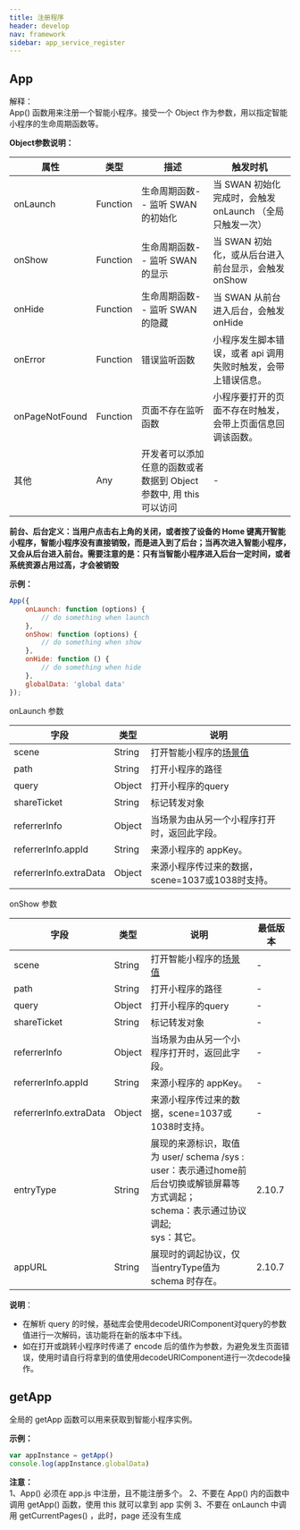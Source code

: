 ```yaml
---
title: 注册程序
header: develop
nav: framework
sidebar: app_service_register
---
```


## App


<div class="notice">解释： </div>App() 函数用来注册一个智能小程序。接受一个 Object 作为参数，用以指定智能小程序的生命周期函数等。

**Object参数说明：**

|属性  |类型  |描述  |触发时机|
|---- | ---- | ---- |---- |
|onLaunch | Function | 生命周期函数-- 监听 SWAN 的初始化  | 当 SWAN 初始化完成时，会触发 onLaunch （全局只触发一次） |
|onShow | Function | 生命周期函数-- 监听 SWAN 的显示  | 当 SWAN 初始化，或从后台进入前台显示，会触发 onShow |
|onHide | Function | 生命周期函数-- 监听 SWAN 的隐藏  | 当 SWAN 从前台进入后台，会触发 onHide |
|onError|	Function|	错误监听函数|	小程序发生脚本错误，或者 api 调用失败时触发，会带上错误信息。|
|onPageNotFound|	Function|	页面不存在监听函数|	小程序要打开的页面不存在时触发，会带上页面信息回调该函数。|
|其他 | Any |   开发者可以添加任意的函数或者数据到 Object 参数中, 用 this 可以访问 |-|


**<div class="notice">前台、后台定义：当用户点击右上角的关闭，或者按了设备的 Home 键离开智能小程序，智能小程序没有直接销毁，而是进入到了后台；当再次进入智能小程序，又会从后台进入前台。需要注意的是：只有当智能小程序进入后台一定时间，或者系统资源占用过高，才会被销毁 </div>**

**<div class="notice">示例： </div>**

```js
App({
    onLaunch: function (options) {
        // do something when launch
    },
    onShow: function (options) {
        // do something when show
    },
    onHide: function () {
        // do something when hide
    },
    globalData: 'global data'
});
```

onLaunch 参数

|字段  |类型  |说明  |
|---- | ---- | ---- |
|scene | String | 打开智能小程序的<a href="http://smartprogram.baidu.com/docs/data/scene/">场景值 |
|path|String|打开小程序的路径|
|query|Object|打开小程序的query|
|shareTicket|String|标记转发对象|
|referrerInfo|Object|当场景为由从另一个小程序打开时，返回此字段。|
|referrerInfo.appId|String|来源小程序的 appKey。|
|referrerInfo.extraData|Object|	来源小程序传过来的数据，scene=1037或1038时支持。|

onShow 参数

|字段  |类型  |说明  |最低版本|
|---- | ---- | ---- |---|
|scene | String | 打开智能小程序的<a href="http://smartprogram.baidu.com/docs/data/scene/">场景值 |-|
|path|String|打开小程序的路径|-|
|query|Object|打开小程序的query|-|
|shareTicket|String|标记转发对象|-|
|referrerInfo|Object|当场景为由从另一个小程序打开时，返回此字段。|-|
|referrerInfo.appId|String|来源小程序的 appKey。|-|
|referrerInfo.extraData|Object|	来源小程序传过来的数据，scene=1037或1038时支持。|-|
|entryType|String|展现的来源标识，取值为 user/ schema /sys :<br>user：表示通过home前后台切换或解锁屏幕等方式调起；<br>schema：表示通过协议调起;<br>sys：其它。|2.10.7|
|appURL| String|展现时的调起协议，仅当entryType值为 schema 时存在。|2.10.7|


**说明**：
* 在解析 query 的时候，基础库会使用decodeURIComponent对query的参数值进行一次解码，该功能将在新的版本中下线。
* 如在打开或跳转小程序时传递了 encode 后的值作为参数，为避免发生页面错误，使用时请自行将拿到的值使用decodeURIComponent进行一次decode操作。

## getApp

全局的 getApp 函数可以用来获取到智能小程序实例。

**<div class="notice">示例： </div>**

```js
var appInstance = getApp()
console.log(appInstance.globalData)
```

**<div class="notice">注意： </div>**
1、App() 必须在 app.js 中注册，且不能注册多个。
2、不要在 App() 内的函数中调用 getApp() 函数，使用 this 就可以拿到 app 实例
3、不要在 onLaunch 中调用 getCurrentPages() ，此时，page 还没有生成

